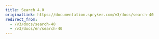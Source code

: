 ```yaml
---
title: Search 4.0
originalLink: https://documentation.spryker.com/v3/docs/search-40
redirect_from:
  - /v3/docs/search-40
  - /v3/docs/en/search-40
---
```



